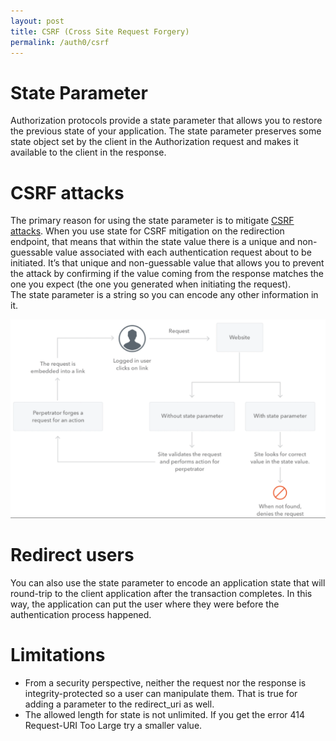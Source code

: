 ```yaml
---
layout: post
title: CSRF (Cross Site Request Forgery)
permalink: /auth0/csrf
---
```


# State Parameter
Authorization protocols provide a state parameter that allows you to restore the previous state of your application. The state parameter preserves some state object set by the client in the Authorization request and makes it available to the client in the response.

# CSRF attacks
The primary reason for using the state parameter is to mitigate [CSRF attacks](https://en.wikipedia.org/wiki/Cross-site_request_forgery).
When you use state for CSRF mitigation on the redirection endpoint, that means that within the state value there is a unique and non-guessable value associated with each authentication request about to be initiated. It’s that unique and non-guessable value that allows you to prevent the attack by confirming if the value coming from the response matches the one you expect (the one you generated when initiating the request). The state parameter is a string so you can encode any other information in it.

![csrf.png](https://github.com/arpit04tripathi/files-cdn/raw/cdn/auth0/csrf.png)

# Redirect users
You can also use the state parameter to encode an application state that will round-trip to the client application after the transaction completes. In this way, the application can put the user where they were before the authentication process happened.
 
# Limitations
- From a security perspective, neither the request nor the response is integrity-protected so a user can manipulate them. That is true for adding a parameter to the redirect_uri as well.
- The allowed length for state is not unlimited. If you get the error 414 Request-URI Too Large try a smaller value.

